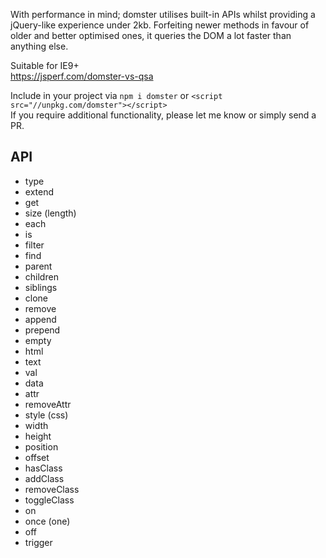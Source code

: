 With performance in mind; domster utilises built-in APIs whilst providing
a jQuery-like experience under 2kb. Forfeiting newer methods in favour of
older and better optimised ones, it queries the DOM a lot faster than
anything else.

Suitable for IE9+\
https://jsperf.com/domster-vs-qsa

Include in your project via `npm i domster` or
`<script src="//unpkg.com/domster"></script>`\
If you require additional functionality, please let me know or simply send a PR.

## API
* type
* extend
* get
* size (length)
* each
* is
* filter
* find
* parent
* children
* siblings
* clone
* remove
* append
* prepend
* empty
* html
* text
* val
* data
* attr
* removeAttr
* style (css)
* width
* height
* position
* offset
* hasClass
* addClass
* removeClass
* toggleClass
* on
* once (one)
* off
* trigger